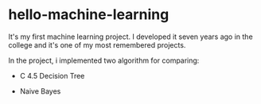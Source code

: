# hello-machine-learning
It's my first machine learning project. I developed it seven years ago in the college and it's one of my most remembered projects.

In the project, i implemented two algorithm for comparing:

- C 4.5 Decision Tree

- Naive Bayes
